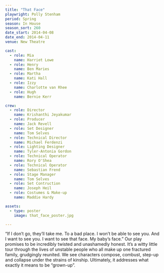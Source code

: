 ```yaml
---
title: "That Face"
playwright: Polly Stenham
period: Spring
season: In House
season_sort: 260
date_start: 2014-04-08
date_end: 2014-04-11
venue: New Theatre

cast:
  - role: Mia
    name: Harriet Lowe
  - role: Henry
    name: Ben Maries
  - role: Martha
    name: Kati Hall
  - role: Izzy
    name: Charlotte van Rhee
  - role: Hugh
    name: Bernie Kerr

crew:
  - role: Director
    name: Krishanthi Jeyakumar
  - role: Producer
    name: Jack Revell
  - role: Set Designer
    name: Tom Selves
  - role: Technical Director
    name: Michael Ferdenzi
  - role: Lighting Designer
    name: Tyler-Antonia Gordon
  - role: Technical Operator
    name: Rory O'Shea
  - role: Technical Operator
    name: Sebastian Frend
  - role: Stage Manager
    name: Tom Selves
  - role: Set Contruction
    name: Joseph Heil
  - role: Costumes & Make-up
    name: Maddie Hardy

assets:
  - type: poster
    image: that_face_poster.jpg

---
```


“If I don’t go, they’ll take me. To a bad place. I won’t be able to see you. And I want to see you. I want to see that face. My baby’s face.” Our play promises to be incredibly twisted and unashamedly honest. It’s a witty little tour through the lives of unstable people who all make up one fractured family, grudgingly reunited. We see characters compose, combust, step-up and collapse under the strains of kinship. Ultimately, it addresses what exactly it means to be “grown-up”.

